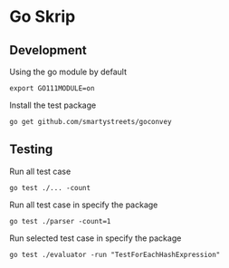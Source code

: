 # Go Skrip

## Development

Using the go module by default

    export GO111MODULE=on

Install the test package

    go get github.com/smartystreets/goconvey

## Testing

Run all test case

    go test ./... -count

Run all test case in specify the package

    go test ./parser -count=1

Run selected test case in specify the package

    go test ./evaluator -run "TestForEachHashExpression"
